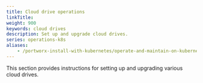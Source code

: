 ```yaml
---
title: Cloud drive operations
linkTitle: 
weight: 900
keywords: cloud drives
description: Set up and upgrade cloud drives.
series: operations-k8s
aliases:
    - /portworx-install-with-kubernetes/operate-and-maintain-on-kubernetes/cloud-drive-operations/
---
```

This section provides instructions for setting up and upgrading various cloud drives. 